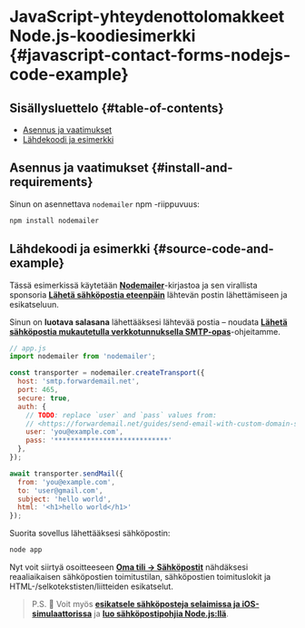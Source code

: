 # JavaScript-yhteydenottolomakkeet Node.js-koodiesimerkki {#javascript-contact-forms-nodejs-code-example}

## Sisällysluettelo {#table-of-contents}

* [Asennus ja vaatimukset](#install-and-requirements)
* [Lähdekoodi ja esimerkki](#source-code-and-example)

## Asennus ja vaatimukset {#install-and-requirements}

Sinun on asennettava `nodemailer` npm -riippuvuus:

```sh
npm install nodemailer
```

## Lähdekoodi ja esimerkki {#source-code-and-example}

Tässä esimerkissä käytetään **[Nodemailer](https://github.com/nodemailer/nodemailer)**-kirjastoa ja sen virallista sponsoria **[Lähetä sähköpostia eteenpäin](https://forwardemail.net)** lähtevän postin lähettämiseen ja esikatseluun.

Sinun on <strong class="text-success"><i class="fa fa-key"></i>luotava salasana</strong> lähettääksesi lähtevää postia – noudata **[Lähetä sähköpostia mukautetulla verkkotunnuksella SMTP-opas](/guides/send-email-with-custom-domain-smtp)**-ohjeitamme.

<!-- https://github.com/nodemailer/nodemailer-web/pull/22 -->

```js
// app.js
import nodemailer from 'nodemailer';

const transporter = nodemailer.createTransport({
  host: 'smtp.forwardemail.net',
  port: 465,
  secure: true,
  auth: {
    // TODO: replace `user` and `pass` values from:
    // <https://forwardemail.net/guides/send-email-with-custom-domain-smtp>
    user: 'you@example.com',
    pass: '****************************'
  },
});

await transporter.sendMail({
  from: 'you@example.com',
  to: 'user@gmail.com',
  subject: 'hello world',
  html: '<h1>hello world</h1>'
});
```

Suorita sovellus lähettääksesi sähköpostin:

```sh
node app
```

Nyt voit siirtyä osoitteeseen **[Oma tili → Sähköpostit](/my-account/emails)** nähdäksesi reaaliaikaisen sähköpostien toimitustilan, sähköpostien toimituslokit ja HTML-/selkotekstisten/liitteiden esikatselut.

> P.S. :tada: Voit myös **[esikatsele sähköposteja selaimissa ja iOS-simulaattorissa](/docs/test-preview-email-rendering-browsers-ios-simulator)** ja **[luo sähköpostipohjia Node.js:llä](/docs/send-emails-with-node-js-javascript)**.